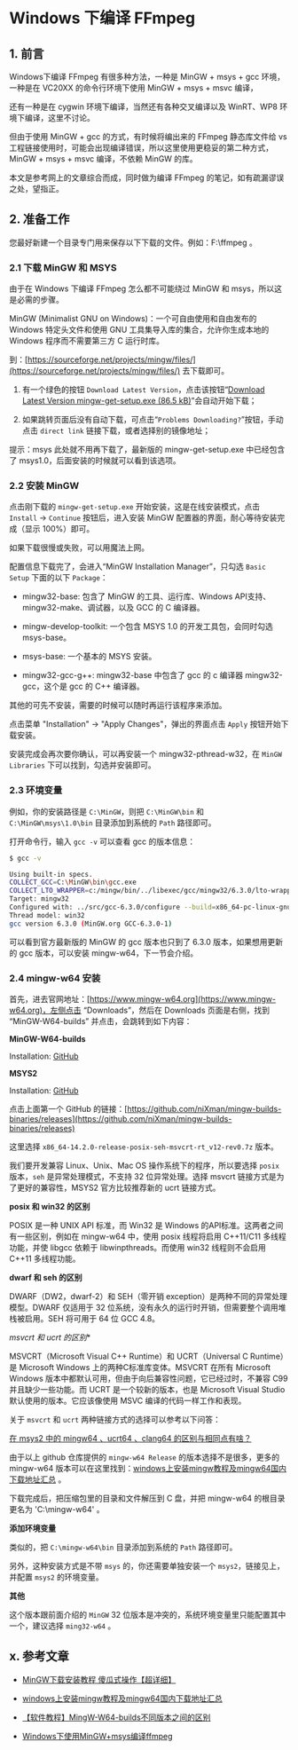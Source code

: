 # Windows 下编译 FFmpeg

## 1. 前言

Windows下编译 FFmpeg 有很多种方法，一种是 MinGW + msys + gcc 环境，一种是在 VC20XX 的命令行环境下使用 MinGW + msys + msvc 编译，

还有一种是在 cygwin 环境下编译，当然还有各种交叉编译以及 WinRT、WP8 环境下编译，这里不讨论。

但由于使用 MinGW + gcc 的方式，有时候将编出来的 FFmpeg 静态库文件给 vs 工程链接使用时，可能会出现编译错误，所以这里使用更稳妥的第二种方式，MinGW + msys + msvc 编译，不依赖 MinGW 的库。

本文是参考网上的文章综合而成，同时做为编译 FFmpeg 的笔记，如有疏漏谬误之处，望指正。

## 2. 准备工作

您最好新建一个目录专门用来保存以下下载的文件。例如：F:\ffmpeg 。

### 2.1 下载 MinGW 和 MSYS

由于在 Windows 下编译 FFmpeg 怎么都不可能绕过 MinGW 和 msys，所以这是必需的步骤。

MinGW (Minimalist GNU on Windows)：一个可自由使用和自由发布的 Windows 特定头文件和使用 GNU 工具集导入库的集合，允许你生成本地的 Windows 程序而不需要第三方 C 运行时库。

到：[https://sourceforge.net/projects/mingw/files/](https://sourceforge.net/projects/mingw/files/) 去下载即可。

1. 有一个绿色的按钮 `Download Latest Version`，点击该按钮“[Download Latest Version mingw-get-setup.exe (86.5 kB)](https://sourceforge.net/projects/mingw/files/latest/download)”会自动开始下载；

2. 如果跳转页面后没有自动下载，可点击“`Problems Downloading?`”按钮，手动点击 `direct link` 链接下载，或者选择别的镜像地址；

提示：msys 此处就不用再下载了，最新版的 mingw-get-setup.exe 中已经包含了 msys1.0，后面安装的时候就可以看到该选项。

### 2.2 安装 MinGW

点击刚下载的 `mingw-get-setup.exe` 开始安装，这是在线安装模式，点击 `Install` -> `Continue` 按钮后，进入安装 MinGW 配置器的界面，耐心等待安装完成（显示 100%）即可。

如果下载很慢或失败，可以用魔法上网。

配置信息下载完了，会进入“MinGW Installation Manager”，只勾选 `Basic Setup` 下面的以下 `Package`：

- mingw32-base: 包含了 MinGW 的工具、运行库、Windows API支持、mingw32-make、调试器，以及 GCC 的 C 编译器。

- mingw-develop-toolkit: 一个包含 MSYS 1.0 的开发工具包，会同时勾选 msys-base。

- msys-base: 一个基本的 MSYS 安装。

- mingw32-gcc-g++: mingw32-base 中包含了 gcc 的 c 编译器 mingw32-gcc，这个是 gcc 的 C++ 编译器。

其他的可先不安装，需要的时候可以随时再运行该程序来添加。

点击菜单 "Installation" -> "Apply Changes"，弹出的界面点击 `Apply` 按钮开始下载安装。

安装完成会再次要你确认，可以再安装一个 mingw32-pthread-w32，在 `MinGW Libraries` 下可以找到，勾选并安装即可。

### 2.3 环境变量

例如，你的安装路径是 `C:\MinGW`，则把 `C:\MinGW\bin` 和 `C:\MinGW\msys\1.0\bin` 目录添加到系统的 `Path` 路径即可。

打开命令行，输入 `gcc -v` 可以查看 gcc 的版本信息：

```bash
$ gcc -v

Using built-in specs.
COLLECT_GCC=C:\MinGW\bin\gcc.exe
COLLECT_LTO_WRAPPER=c:/mingw/bin/../libexec/gcc/mingw32/6.3.0/lto-wrapper.exe
Target: mingw32
Configured with: ../src/gcc-6.3.0/configure --build=x86_64-pc-linux-gnu --host=mingw32 --target=mingw32 --with-gmp=/mingw --with-mpfr --with-mpc=/mingw --with-isl=/mingw --prefix=/mingw --disable-win32-registry --with-arch=i586 --with-tune=generic --enable-languages=c,c++,objc,obj-c++,fortran,ada --with-pkgversion='MinGW.org GCC-6.3.0-1' --enable-static --enable-shared --enable-threads --with-dwarf2 --disable-sjlj-exceptions --enable-version-specific-runtime-libs --with-libiconv-prefix=/mingw --with-libintl-prefix=/mingw --enable-libstdcxx-debug --enable-libgomp --disable-libvtv --enable-nls
Thread model: win32
gcc version 6.3.0 (MinGW.org GCC-6.3.0-1)
```

可以看到官方最新版的 MinGW 的 gcc 版本也只到了 6.3.0 版本，如果想用更新的 gcc 版本，可以安装 mingw-w64，下一节会介绍。

### 2.4 mingw-w64 安装

首先，进去官网地址：[https://www.mingw-w64.org](https://www.mingw-w64.org)，左侧点击 “Downloads”，然后在 Downloads 页面是右侧，找到 “MinGW-W64-builds” 并点击，会跳转到如下内容：

**MinGW-W64-builds**

Installation: [GitHub](https://github.com/niXman/mingw-builds-binaries/releases)

**MSYS2**

Installation: [GitHub](http://msys2.github.io/)

点击上面第一个 GitHub 的链接：[https://github.com/niXman/mingw-builds-binaries/releases](https://github.com/niXman/mingw-builds-binaries/releases)

这里选择 `x86_64-14.2.0-release-posix-seh-msvcrt-rt_v12-rev0.7z` 版本。

我们要开发兼容 Linux、Unix、Mac OS 操作系统下的程序，所以要选择 `posix` 版本，`seh` 是异常处理模式，不支持 32 位异常处理。选择 msvcrt 链接方式是为了更好的兼容性，MSYS2 官方比较推荐新的 ucrt 链接方式。

**posix 和 win32 的区别**

POSIX 是一种 UNIX API 标准，而 Win32 是 Windows 的API标准。这两者之间有一些区别，例如在 mingw-w64 中，使用 posix 线程将启用 C++11/C11 多线程功能，并使 libgcc 依赖于 libwinpthreads。而使用 win32 线程则不会启用 C++11 多线程功能。

**dwarf 和 seh 的区别**

DWARF（DW2，dwarf-2）和 SEH（零开销 exception）是两种不同的异常处理模型。DWARF 仅适用于 32 位系统，没有永久的运行时开销，但需要整个调用堆栈被启用。SEH 将可用于 64 位 GCC 4.8。

*msvcrt 和 ucrt 的区别**

MSVCRT（Microsoft Visual C++ Runtime）和 UCRT（Universal C Runtime）是 Microsoft Windows 上的两种C标准库变体。MSVCRT 在所有 Microsoft Windows 版本中都默认可用，但由于向后兼容性问题，它已经过时，不兼容 C99 并且缺少一些功能。而 UCRT 是一个较新的版本，也是 Microsoft Visual Studio 默认使用的版本。它应该像使用 MSVC 编译的代码一样工作和表现。

关于 `msvcrt` 和 `ucrt` 两种链接方式的选择可以参考以下问答：

[在 msys2 中的 mingw64 、ucrt64 、clang64 的区别与相同点有啥？](https://www.zhihu.com/question/463666011)

由于以上 github 仓库提供的 `mingw-w64 Release` 的版本选择不是很多，更多的 mingw-w64 版本可以在这里找到：[windows上安装mingw教程及mingw64国内下载地址汇总](https://blog.csdn.net/FL1623863129/article/details/142673029) 。

下载完成后，把压缩包里的目录和文件解压到 C 盘，并把 mingw-w64 的根目录更名为 'C:\mingw-w64' 。

**添加环境变量**

类似的，把 `C:\mingw-w64\bin` 目录添加到系统的 `Path` 路径即可。

另外，这种安装方式是不带 `msys` 的，你还需要单独安装一个 `msys2`，链接见上，并配置 `msys2` 的环境变量。

**其他**

这个版本跟前面介绍的 `MinGW` 32 位版本是冲突的，系统环境变量里只能配置其中一个，建议选择 `ming32-w64` 。

## x. 参考文章

- [MinGW下载安装教程 傻瓜式操作【超详细】](https://blog.csdn.net/qq_38196449/article/details/136125995)

- [windows上安装mingw教程及mingw64国内下载地址汇总](https://blog.csdn.net/FL1623863129/article/details/142673029)

- [【软件教程】MingW-W64-builds不同版本之间的区别](https://blog.csdn.net/zhangjiuding/article/details/129556458)

- [Windows下使用MinGW+msys编译ffmpeg](https://www.cnblogs.com/shines77/p/3500337.html)

